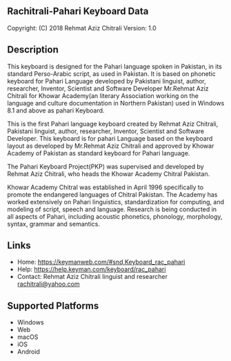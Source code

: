 Rachitrali-Pahari Keyboard Data
-------------------------------

Copyright:      (C) 2018 Rehmat Aziz Chitrali
Version:        1.0

Description
-----------

This keyboard is designed for the Pahari language spoken in Pakistan, in its standard Perso-Arabic script, as used in Pakistan. It is based on phonetic keyboard for Pahari Language developed by Pakistani linguist, author, researcher, Inventor, Scientist and Software Developer Mr.Rehmat Aziz Chitrali for Khowar Academy(an literary Association working on the language and culture documentation in Northern Pakistan) used in Windows 8.1 and above as pahari Keyboard.

This is the first Pahari language keyboard created by Rehmat Aziz Chitrali, Pakistani linguist, author, researcher, Inventor, Scientist and Software Developer. This keyboard is for pahari Language based on the keyboard layout as developed by Mr.Rehmat Aziz Chitrali and approved by Khowar Academy of Pakistan as standard keyboard for Pahari language.

The Pahari Keyboard Project(PKP) was supervised and developed by Rehmat Aziz Chitrali, who heads the Khowar Academy Chitral Pakistan.

Khowar Academy Chitral was established in April 1996 specifically to promote the endangered languages of Chitral Pakistan. The Academy has worked extensively on Pahari linguistics, standardization for computing, and modeling of script, speech and language. Research is being conducted in all aspects of Pahari, including acoustic phonetics, phonology, morphology, syntax, grammar and semantics.

Links
-----


 * Home:    https://keymanweb.com/#snd,Keyboard_rac_pahari
 * Help:    https://help.keyman.com/keyboard/rac_pahari
 * Contact: Rehmat Aziz Chitrali linguist and researcher <rachitrali@yahoo.com>

Supported Platforms
-------------------
 * Windows
 * Web
 * macOS
 * iOS
 * Android
